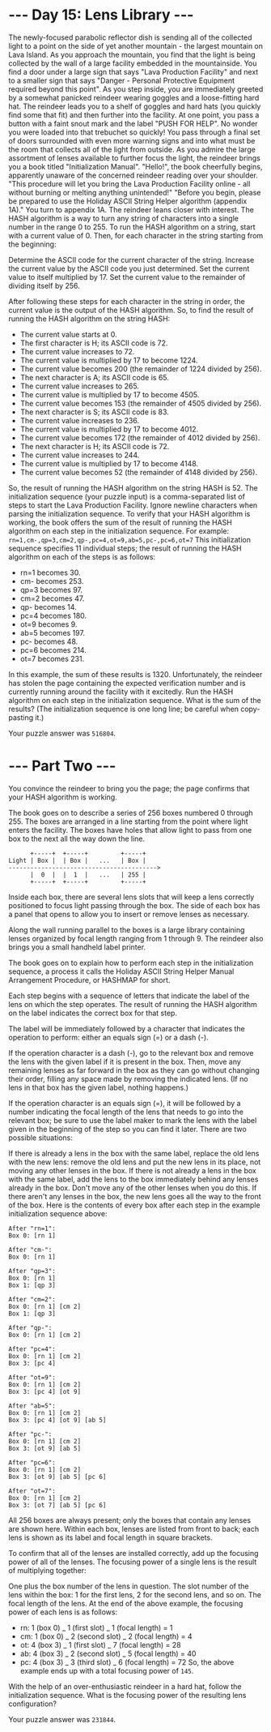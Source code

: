 # --- Day 15: Lens Library ---

The newly-focused parabolic reflector dish is sending all of the collected light to a point on the side of yet another mountain - the largest mountain on Lava Island. As you approach the mountain, you find that the light is being collected by the wall of a large facility embedded in the mountainside.
You find a door under a large sign that says "Lava Production Facility" and next to a smaller sign that says "Danger - Personal Protective Equipment required beyond this point".
As you step inside, you are immediately greeted by a somewhat panicked reindeer wearing goggles and a loose-fitting hard hat. The reindeer leads you to a shelf of goggles and hard hats (you quickly find some that fit) and then further into the facility. At one point, you pass a button with a faint snout mark and the label "PUSH FOR HELP". No wonder you were loaded into that trebuchet so quickly!
You pass through a final set of doors surrounded with even more warning signs and into what must be the room that collects all of the light from outside. As you admire the large assortment of lenses available to further focus the light, the reindeer brings you a book titled "Initialization Manual".
"Hello!", the book cheerfully begins, apparently unaware of the concerned reindeer reading over your shoulder. "This procedure will let you bring the Lava Production Facility online - all without burning or melting anything unintended!"
"Before you begin, please be prepared to use the Holiday ASCII String Helper algorithm (appendix 1A)." You turn to appendix 1A. The reindeer leans closer with interest.
The HASH algorithm is a way to turn any string of characters into a single number in the range 0 to 255. To run the HASH algorithm on a string, start with a current value of 0. Then, for each character in the string starting from the beginning:

Determine the ASCII code for the current character of the string.
Increase the current value by the ASCII code you just determined.
Set the current value to itself multiplied by 17.
Set the current value to the remainder of dividing itself by 256.

After following these steps for each character in the string in order, the current value is the output of the HASH algorithm.
So, to find the result of running the HASH algorithm on the string HASH:

- The current value starts at 0.
- The first character is H; its ASCII code is 72.
- The current value increases to 72.
- The current value is multiplied by 17 to become 1224.
- The current value becomes 200 (the remainder of 1224 divided by 256).
- The next character is A; its ASCII code is 65.
- The current value increases to 265.
- The current value is multiplied by 17 to become 4505.
- The current value becomes 153 (the remainder of 4505 divided by 256).
- The next character is S; its ASCII code is 83.
- The current value increases to 236.
- The current value is multiplied by 17 to become 4012.
- The current value becomes 172 (the remainder of 4012 divided by 256).
- The next character is H; its ASCII code is 72.
- The current value increases to 244.
- The current value is multiplied by 17 to become 4148.
- The current value becomes 52 (the remainder of 4148 divided by 256).

So, the result of running the HASH algorithm on the string HASH is 52.
The initialization sequence (your puzzle input) is a comma-separated list of steps to start the Lava Production Facility. Ignore newline characters when parsing the initialization sequence. To verify that your HASH algorithm is working, the book offers the sum of the result of running the HASH algorithm on each step in the initialization sequence.
For example:
`rn=1,cm-,qp=3,cm=2,qp-,pc=4,ot=9,ab=5,pc-,pc=6,ot=7`
This initialization sequence specifies 11 individual steps; the result of running the HASH algorithm on each of the steps is as follows:

- rn=1 becomes 30.
- cm- becomes 253.
- qp=3 becomes 97.
- cm=2 becomes 47.
- qp- becomes 14.
- pc=4 becomes 180.
- ot=9 becomes 9.
- ab=5 becomes 197.
- pc- becomes 48.
- pc=6 becomes 214.
- ot=7 becomes 231.

In this example, the sum of these results is 1320. Unfortunately, the reindeer has stolen the page containing the expected verification number and is currently running around the facility with it excitedly.
Run the HASH algorithm on each step in the initialization sequence. What is the sum of the results? (The initialization sequence is one long line; be careful when copy-pasting it.)

Your puzzle answer was `516804`.

# --- Part Two ---

You convince the reindeer to bring you the page; the page confirms that your HASH algorithm is working.

The book goes on to describe a series of 256 boxes numbered 0 through 255. The boxes are arranged in a line starting from the point where light enters the facility. The boxes have holes that allow light to pass from one box to the next all the way down the line.

```
      +-----+  +-----+         +-----+
Light | Box |  | Box |   ...   | Box |
----------------------------------------->
      |  0  |  |  1  |   ...   | 255 |
      +-----+  +-----+         +-----+
```

Inside each box, there are several lens slots that will keep a lens correctly positioned to focus light passing through the box. The side of each box has a panel that opens to allow you to insert or remove lenses as necessary.

Along the wall running parallel to the boxes is a large library containing lenses organized by focal length ranging from 1 through 9. The reindeer also brings you a small handheld label printer.

The book goes on to explain how to perform each step in the initialization sequence, a process it calls the Holiday ASCII String Helper Manual Arrangement Procedure, or HASHMAP for short.

Each step begins with a sequence of letters that indicate the label of the lens on which the step operates. The result of running the HASH algorithm on the label indicates the correct box for that step.

The label will be immediately followed by a character that indicates the operation to perform: either an equals sign (=) or a dash (-).

If the operation character is a dash (-), go to the relevant box and remove the lens with the given label if it is present in the box. Then, move any remaining lenses as far forward in the box as they can go without changing their order, filling any space made by removing the indicated lens. (If no lens in that box has the given label, nothing happens.)

If the operation character is an equals sign (=), it will be followed by a number indicating the focal length of the lens that needs to go into the relevant box; be sure to use the label maker to mark the lens with the label given in the beginning of the step so you can find it later. There are two possible situations:

If there is already a lens in the box with the same label, replace the old lens with the new lens: remove the old lens and put the new lens in its place, not moving any other lenses in the box.
If there is not already a lens in the box with the same label, add the lens to the box immediately behind any lenses already in the box. Don't move any of the other lenses when you do this. If there aren't any lenses in the box, the new lens goes all the way to the front of the box.
Here is the contents of every box after each step in the example initialization sequence above:

```
After "rn=1":
Box 0: [rn 1]

After "cm-":
Box 0: [rn 1]

After "qp=3":
Box 0: [rn 1]
Box 1: [qp 3]

After "cm=2":
Box 0: [rn 1] [cm 2]
Box 1: [qp 3]

After "qp-":
Box 0: [rn 1] [cm 2]

After "pc=4":
Box 0: [rn 1] [cm 2]
Box 3: [pc 4]

After "ot=9":
Box 0: [rn 1] [cm 2]
Box 3: [pc 4] [ot 9]

After "ab=5":
Box 0: [rn 1] [cm 2]
Box 3: [pc 4] [ot 9] [ab 5]

After "pc-":
Box 0: [rn 1] [cm 2]
Box 3: [ot 9] [ab 5]

After "pc=6":
Box 0: [rn 1] [cm 2]
Box 3: [ot 9] [ab 5] [pc 6]

After "ot=7":
Box 0: [rn 1] [cm 2]
Box 3: [ot 7] [ab 5] [pc 6]
```

All 256 boxes are always present; only the boxes that contain any lenses are shown here. Within each box, lenses are listed from front to back; each lens is shown as its label and focal length in square brackets.

To confirm that all of the lenses are installed correctly, add up the focusing power of all of the lenses. The focusing power of a single lens is the result of multiplying together:

One plus the box number of the lens in question.
The slot number of the lens within the box: 1 for the first lens, 2 for the second lens, and so on.
The focal length of the lens.
At the end of the above example, the focusing power of each lens is as follows:

- rn: 1 (box 0) _ 1 (first slot) _ 1 (focal length) = 1
- cm: 1 (box 0) _ 2 (second slot) _ 2 (focal length) = 4
- ot: 4 (box 3) _ 1 (first slot) _ 7 (focal length) = 28
- ab: 4 (box 3) _ 2 (second slot) _ 5 (focal length) = 40
- pc: 4 (box 3) _ 3 (third slot) _ 6 (focal length) = 72
  So, the above example ends up with a total focusing power of `145`.

With the help of an over-enthusiastic reindeer in a hard hat, follow the initialization sequence. What is the focusing power of the resulting lens configuration?

Your puzzle answer was `231844`.

